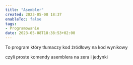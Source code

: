 ```yaml
---
title: "Asembler"
created: 2023-05-08 18:37
enableToc: false
tags:
- Programowanie
date: 2023-05-08T18:38:53+02:00
---
```


To program który tłumaczy kod źródłowy na kod wynikowy


czyli proste komendy asemblera na zera i jedynki